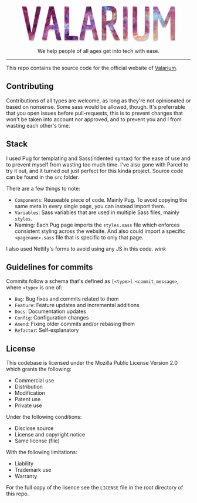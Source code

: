 <center>

<p align="center">

<img align="center" height="100px" alt="logo" src="./dist/VALARIUM.45a3c626.png">


<p align="center">We help people of all ages get into tech with ease.</p>

</p>

</center>

<hr/>

This repo contains the source code for the official website of [Valarium](valarium.netlify.com).

## Contributing
Contributions of all types are welcome, as long as they're not opinionated or based on nonsense. Some sass would be allowed, though. It's preferrable that you open issues before pull-requests, this is to prevent changes that won't be taken into account nor approved, and to prevent you and I from wasting each other's time.

## Stack
I used Pug for templating and Sass(indented syntax) for the ease of use and to prevent myself from wasting too much time. I've also gone with Parcel to try it out, and it turned out just perfect for this kinda project. Source code can be found in the `src` folder.

There are a few things to note:
- `Components`: Reuseable piece of code. Mainly Pug. To avoid copying the same meta in every single page, you can instead import them.
- `Variables`: Sass variables that are used in multiple Sass files, mainly `styles`.
- Naming: Each Pug page imports the `styles.sass` file which enforces consistent styling across the website. And also could import a specific `<pagename>.sass` file that is specific to only that page.

I also used Netlify's forms to avoid using any JS in this code. *wink*


## Guidelines for commits
Commits follow a schema that's defined as `[<type>] <commit_message>`, where `<type>` is one of:
- `Bug`: Bug fixes and commits related to them
- `Feature`: Feature updates and incremental additions
- `Docs`: Documentation updates
- `Config`: Configuration changes
- `Amend`: Fixing older commits and/or rebasing them
- `Refactor`: Self-explanatory

## License
This codebase is licensed under the Mozilla Public License Version 2.0 which grants the following:
- Commercial use
- Distribution
- Modification
- Patent use
- Private use

Under the following conditions:
- Disclose source
- License and copyright notice
- Same license (file)

With the following limitations:
- Liability
- Trademark use
- Warranty

For the full copy of the lisence see the `LICENSE` file in the root directory of this repo.
